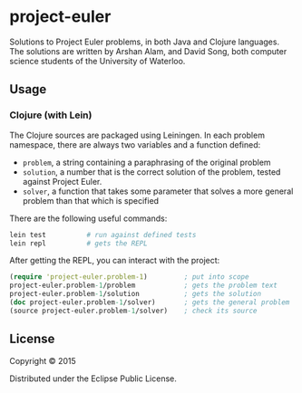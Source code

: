 # project-euler

Solutions to Project Euler problems, in both Java and Clojure languages. The solutions are written by Arshan Alam, and David Song, both computer science students of the University of Waterloo.

## Usage

### Clojure (with Lein)

The Clojure sources are packaged using Leiningen. In each problem namespace, there are always two variables and a function defined:

- `problem`, a string containing a paraphrasing of the original problem
- `solution`, a number that is the correct solution of the problem, tested against Project Euler.
- `solver`, a function that takes some parameter that solves a more general problem than that which is specified

There are the following useful commands:

```Bash
lein test          # run against defined tests
lein repl          # gets the REPL
```

After getting the REPL, you can interact with the project:

```Clojure
(require 'project-euler.problem-1)         ; put into scope
project-euler.problem-1/problem            ; gets the problem text
project-euler.problem-1/solution           ; gets the solution
(doc project-euler.problem-1/solver)       ; gets the general problem
(source project-euler.problem-1/solver)    ; check its source
```

## License

Copyright © 2015

Distributed under the Eclipse Public License.
